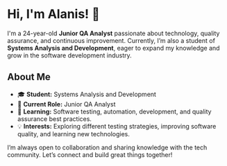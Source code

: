 # Hi, I'm Alanis! 👋

I'm a 24-year-old **Junior QA Analyst** passionate about technology, quality assurance, and continuous improvement. Currently, I’m also a student of **Systems Analysis and Development**, eager to expand my knowledge and grow in the software development industry.

## About Me
- 🎓 **Student:** Systems Analysis and Development
- 💼 **Current Role:** Junior QA Analyst
- 🌱 **Learning:** Software testing, automation, development, and quality assurance best practices.
- 💡 **Interests:** Exploring different testing strategies, improving software quality, and learning new technologies.

I’m always open to collaboration and sharing knowledge with the tech community. Let’s connect and build great things together!
